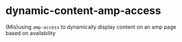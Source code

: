 # dynamic-content-amp-access
(Mis)using `amp-access` to dynamically display content on an amp page based on availability
